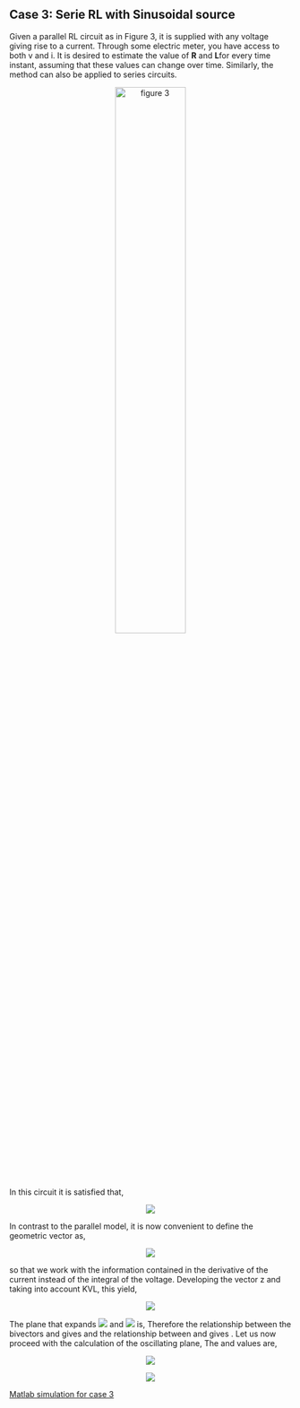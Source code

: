 ## Case 3: Serie RL with Sinusoidal source

Given a parallel RL circuit as in Figure 3, it is supplied with any voltage giving rise to a current. Through some electric meter, you have access to both v and i. It is desired to estimate the value of **R** and **L**for every time instant, assuming that these values can change over time. Similarly, the method can also be applied to series circuits.

<p align="center"><img  alt="figure 3" src="https://electrica.ual.es/spacor/images/spacorcasethree.png" width=50% height=50%></p>

In this circuit it is satisfied that,

<p align="center"><img src="https://render.githubusercontent.com/render/math?math=v = Ri + L \frac{di}{dt}"></p>
 
In contrast to the parallel model, it is now convenient to define the geometric vector as,

<p align="center"><img src="https://render.githubusercontent.com/render/math?math=z = i\sigma_1 + i'\sigma_2 + v\sigma_3"></p>

so that we work with the information contained in the derivative of the current instead of the integral of the voltage. Developing the vector z and taking into account KVL, this yield,

<p align="center"><img src="https://render.githubusercontent.com/render/math?math=z = i \underbrace{(\sigma_1 + R \sigma_3)}_{e_1} + i'\underbrace{(\sigma_2 + L\sigma_3)}_{e_2}"></p>
  
The plane that expands <img src="https://render.githubusercontent.com/render/math?math=e_1"> and <img src="https://render.githubusercontent.com/render/math?math=e_3"> is,
Therefore the relationship between the bivectors  and  gives  and the relationship between  and  gives . Let us now proceed with the calculation of the oscillating plane,
The  and  values are,
<p align="center"><img src="https://render.githubusercontent.com/render/math?math=K = e_1 \wedge e_2 = (\sigma_1 + R\sigma_3)\wedge(\sigma_2 + L\sigma_3)"></p>
 
<p align="center"><img src="https://render.githubusercontent.com/render/math?math=K = \sigma_{12} - R\sigma_{23} + L\sigma_{13}"></p>
 
[Matlab simulation for case 3](examples/matlabCase3.md)
